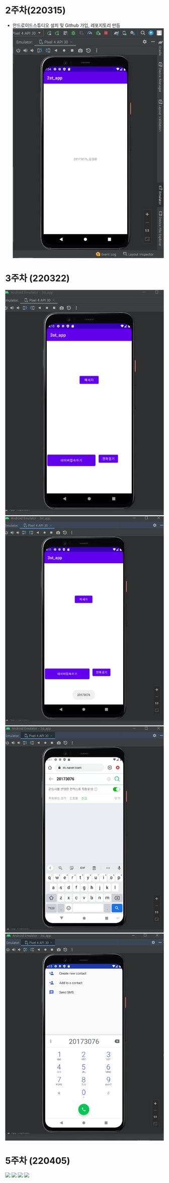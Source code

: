 # 2주차(220315)
- 안드로이드스튜디오 설치 및 Github 가입, 레포지토리 만듬
  <img width="" height="" src="./pic/2st.png.PNG"></img>
  
# 3주차 (220322)
  <img width="" height="" src="./pic/3st_메인.PNG"></img>
  <img width="" height="" src="./pic/3st_메세지.PNG"></img>
  <img width="" height="" src="./pic/3st_네이버.PNG"></img>
  <img width="" height="" src="./pic/3st_전화.PNG"></img>
  
# 5주차 (220405)
  <img width="" height="" src="./pic/3st_5주차_1.PNG"></img>
  <img width="" height="" src="./pic/3st_5주차_2.PNG"></img>
  <img width="" height="" src="./pic/3st_5주차_3.PNG"></img>
  <img width="" height="" src="./pic/3st_5주차_4.PNG"></img>
